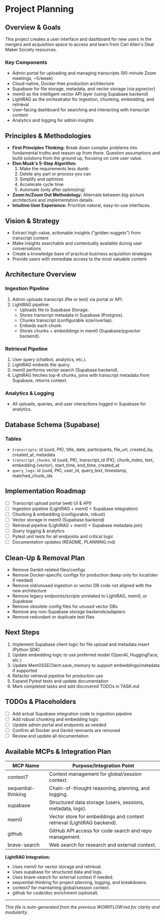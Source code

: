 # Project Planning

## Overview & Goals
This project creates a user interface and dashboard for new users in the mergers and acquisition space to access and learn from Carl Allen's Deal Maker Society resources.

### Key Components
- Admin portal for uploading and managing transcripts (90-minute Zoom meetings, ~5/week)
- Cloud-native, Docker-free production architecture
- Supabase for file storage, metadata, and vector storage (via pgvector)
- mem0 as the intelligent vector API layer (using Supabase backend)
- LightRAG as the orchestrator for ingestion, chunking, embedding, and retrieval
- User-facing dashboard for searching and interacting with transcript content
- Analytics and logging for admin insights

## Principles & Methodologies
- **First Principles Thinking:** Break down complex problems into fundamental truths and reason up from there. Question assumptions and build solutions from the ground up, focusing on core user value.
- **Elon Musk's 5-Step Algorithm:**
  1. Make the requirements less dumb
  2. Delete any part or process you can
  3. Simplify and optimize
  4. Accelerate cycle time
  5. Automate (only after optimizing)
- **Zoom In/Zoom Out Methodology:** Alternate between big-picture architecture and implementation details.
- **Intuitive User Experience:** Prioritize natural, easy-to-use interfaces.

## Vision & Strategy
- Extract high-value, actionable insights ("golden nuggets") from transcript content
- Make insights searchable and contextually available during user conversations
- Create a knowledge base of practical business acquisition strategies
- Provide users with immediate access to the most valuable content

## Architecture Overview

### Ingestion Pipeline
1. Admin uploads transcript (file or text) via portal or API.
2. LightRAG pipeline:
   - Uploads file to Supabase Storage.
   - Stores transcript metadata in Supabase (Postgres).
   - Chunks transcript (configurable size/overlap).
   - Embeds each chunk.
   - Stores chunks + embeddings in mem0 (Supabase/pgvector backend).

### Retrieval Pipeline
1. User query (chatbot, analytics, etc.).
2. LightRAG embeds the query.
3. mem0 performs vector search (Supabase backend).
4. LightRAG fetches top-K chunks, joins with transcript metadata from Supabase, returns context.

### Analytics & Logging
- All uploads, queries, and user interactions logged in Supabase for analytics.

## Database Schema (Supabase)

### Tables
- `transcripts`: id (uuid, PK), title, date, participants, file_url, created_by, created_at, metadata
- `transcript_chunks`: id (uuid, PK), transcript_id (FK), chunk_index, text, embedding (vector), start_time, end_time, created_at
- `query_logs`: id (uuid, PK), user_id, query_text, timestamp, matched_chunk_ids

## Implementation Roadmap
- [ ] Transcript upload portal (web UI & API)
- [ ] Ingestion pipeline (LightRAG + mem0 + Supabase integration)
- [ ] Chunking & embedding (configurable, robust)
- [ ] Vector storage in mem0 (Supabase backend)
- [ ] Retrieval pipeline (LightRAG + mem0 + Supabase metadata join)
- [ ] Query logging & analytics
- [ ] Pytest unit tests for all endpoints and critical logic
- [ ] Documentation updates (README, PLANNING.md)

## Clean-Up & Removal Plan
- Remove Genkit-related files/configs
- Remove Docker-specific configs for production (keep only for local/dev if needed)
- Remove old/unused ingestion or vector DB code not aligned with the new architecture
- Remove legacy endpoints/scripts unrelated to LightRAG, mem0, or Supabase
- Remove obsolete config files for unused vector DBs
- Remove any non-Supabase storage backends/adapters
- Remove redundant or duplicate test files

## Next Steps
1. Implement Supabase client logic for file upload and metadata insert (Python SDK)
2. Update embedding logic to use preferred model (OpenAI, HuggingFace, etc.)
3. Update Mem0SSEClient.save_memory to support embeddings/metadata if supported
4. Refactor retrieval pipeline for production use
5. Expand Pytest tests and update documentation
6. Mark completed tasks and add discovered TODOs in TASK.md

## TODOs & Placeholders
- [ ] Add actual Supabase integration code to ingestion pipeline
- [ ] Add robust chunking and embedding logic
- [ ] Update admin portal and endpoints as needed
- [ ] Confirm all Docker and Genkit remnants are removed
- [ ] Review and update all documentation

## Available MCPs & Integration Plan

| MCP Name           | Purpose/Integration Point                                        |
|--------------------|------------------------------------------------------------------|
| context7           | Context management for global/session context.                   |
| sequential-thinking| Chain-of-thought reasoning, planning, and logging.               |
| supabase           | Structured data storage (users, sessions, metadata, logs).        |
| mem0               | Vector store for embeddings and context retrieval (LightRAG backend).|
| github             | GitHub API access for code search and repo management.           |
| brave-search       | Web search for research and external context.                    |

**LightRAG Integration:**
- Uses mem0 for vector storage and retrieval.
- Uses supabase for structured data and logs.
- Uses brave-search for external context if needed.
- sequential-thinking for project planning, logging, and breakdowns.
- context7 for maintaining global/session context.
- github for code/doc enrichment (optional).

---

*This file is auto-generated from the previous WORKFLOW.md for clarity and modularity.*

